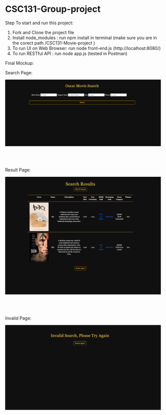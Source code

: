 # CSC131-Group-project

Step To start and run this project: 
1. Fork and Clone the project file
2. Install node_modules : run npm install in terminal (make sure you are in the corect path /CSC131-Movie-project )
3. To run UI on Web Browser: run node front-end.js (http://localhost:8080/)
4. To run RESTful API : run node app.js     (tested in Postman)


Final Mockup:

Search Page:


<img src="mockup-image/Search-page.PNG">
<br><br><br><br>

Result Page:


<img src="mockup-image/Result-page.PNG">
<br><br><br><br>

Invalid Page:


<img src="mockup-image/Invalid-page.PNG">
<br><br><br><br>

